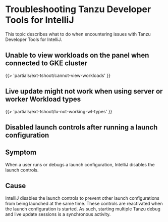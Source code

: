# Troubleshooting Tanzu Developer Tools for IntelliJ

This topic describes what to do when encountering issues with Tanzu Developer Tools for IntelliJ.

## <a id="cannot-view-workloads"></a> Unable to view workloads on the panel when connected to GKE cluster

{{> 'partials/ext-tshoot/cannot-view-workloads' }}

## <a id='lu-not-working-wl-types'></a> Live update might not work when using server or worker Workload types

{{> 'partials/ext-tshoot/lu-not-working-wl-types' }}

## <a id="dsbl-lnch-ctrl"></a> Disabled launch controls after running a launch configuration

## Symptom

When a user runs or debugs a launch configuration, IntelliJ disables the launch controls.

## Cause

IntelliJ disables the launch controls to prevent other launch configurations from being launched at
the same time.
These controls are reactivated when the launch configuration is started.
As such, starting multiple Tanzu debug and live update sessions is a synchronous activity.